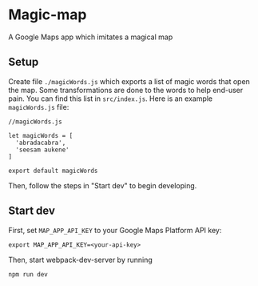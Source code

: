 # Magic-map
A Google Maps app which imitates a magical map

## Setup
Create file `./magicWords.js` which exports a list of magic words that open the map. Some transformations are done to the words to help end-user pain. You can find this list in `src/index.js`. Here is an example `magicWords.js` file:
```
//magicWords.js

let magicWords = [
  'abradacabra',
  'seesam aukene'
]

export default magicWords
```

Then, follow the steps in "Start dev" to begin developing.

## Start dev
First, set `MAP_APP_API_KEY` to your Google Maps Platform API key:
```
export MAP_APP_API_KEY=<your-api-key>
```



Then, start webpack-dev-server by running
```
npm run dev
```
